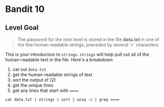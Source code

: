 # Bandit 10

## Level Goal

> The password for the next level is stored in the file **data.txt** in one of the few human-readable strings, preceded by several ‘=’ characters.

This is your introduction to `strings`. `strings` will help pull out all of the human-readable text in the file.
Here's a breakdown:

1. cat out `data.txt`
2. get the human-readable strings of text
3. sort the output of (2)
4. get the unique lines
5. get any lines that start with `====`

`cat data.txt | strings | sort | uniq -c | grep ====`
